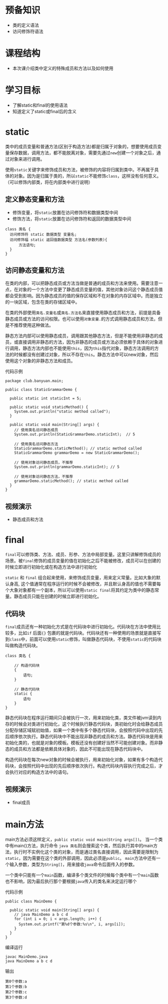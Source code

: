 # 预备知识

* 类的定义语法
* 访问修饰符语法

# 课程结构

* 本次课介绍类中定义的特殊成员和方法以及如何使用

# 学习目标

- 了解static和final的使用语法
- 知道定义了static或final后的含义

# static

类中的成员变量和普通方法(区别于构造方法)都是归属于对象的，想要使用成员变量保存数据，调用方法，都不能脱离对象，需要先通过`new`创建一个对象之后，通过对象来进行调用。

使用`static`关键字来修饰成员和方法，被修饰的内容将归属到类中。不再属于具体的对象。因为是归属于类的，所以`static`不能修饰`class`，这样没有任何意义。（可以修饰内部类，将在内部类中进行说明）

## 定义静态变量和方法

- 修饰变量，将`static`放置在访问修饰符和数据类型中间
- 修饰方法，将`static`放置在访问修饰符和返回的数据类型中间

```
class 类名 {
  访问修饰符 static 数据类型 变量名;
  访问修饰福 static 返回值数据类型 方法名(参数列表){
      方法语句;
  }
}
```

## 访问静态变量和方法

在类的内部，可以把静态成员或方法当做是普通的成员和方法来使用。需要注意一点，在对象的一个方法中变更了静态成员变量的值，其他对象访问这个静态成员值都会受到影响。因为静态成员的值的保存区域和不在对象的内存区域中。而是独立的一块区域，包含在类的存储区域中。

在类的外部使用`类名.变量名`或`类名.方法名`来直接使用静态成员和方法，前提是具备静态成员或方法的访问权限。也可以使用`对象变量.`的方式调用静态成员和方法，但是不推荐使用这种做法。

静态方法内部可以使用静态成员，调用跟其他静态方法，但是不能使用非静态的成员，或直接调用非静态的方法，因为非静态的成员或方法必须依赖于具体的对象进行调用，静态方法内部也不能使用`this`，因为`this`指代对象，静态方法调用的方法的时候都没有创建过对象，所以不存在`this`。静态方法中可以new对象，然后使用这个对象的非静态方法和成员。

代码示例

```
package club.banyuan.main;

public class StaticGrammarDemo {

  public static int staticInt = 5;

  public static void staticMethod() {
    System.out.println("static method called");
  }

  public static void main(String[] args) {
    // 使用类名访问静态成员
    System.out.println(StaticGrammarDemo.staticInt);  // 5

    // 使用类名访问静态方法
    StaticGrammarDemo.staticMethod(); // static method called
    StaticGrammarDemo grammarDemo = new StaticGrammarDemo();

    // 使用对象访问静态成员，不推荐
    System.out.println(grammarDemo.staticInt); // 5

    // 使用对象访问静态方法，不推荐
    grammarDemo.staticMethod(); // static method called
  }
}
```

## 视频演示

- 静态成员和方法

# final

`final`可以修饰类、方法、成员、形参、方法中局部变量。这里只讲解修饰成员的场景。被`final`修饰的成员变量的值在初始化之后不能被修改，成员可以在创建的时候立即进行初始化或在构造方法中进行初始化

`static` 和 `final` 组合起来使用，来修饰成员变量，用来定义常量。比如大象的默认身高, 这个值通常在程序运行的时候不会被修改，并且默认身高的值也不需要每个大象对象都有一个副本，所以可以使用`static final`将其约定为类中的静态常量。静态成员只能在创建的时候立即进行初始化。

## 代码块

`final`成员还有一种初始化方式是在代码块中进行初始化。代码块在方法中使用比较多，比如`if` 后面`{}` 包裹的就是代码块。代码块还有一种使用的场景就是直接写到`class`中，前面可以使用`static`修饰，叫做静态代码块，不使用`static`的代码块叫做构造代码块。

```
class 类名 {
    
    // 构造代码块
    {
        语句;
    }
    
    // 静态代码块
    static {
        语句
    }
}
```

静态代码块在程序运行期间只会被执行一次，用来初始化类，类文件被jvm读到内存的时候会对类进行初始化，这个时候执行静态代码块，类初始化时会给静态成员分配存储区域赋初始值，如果一个类中有多个静态代码块，会按照代码中出现的先后顺序依次执行。静态代码块中不能出现非静态的成员和方法。静态代码块是用来初始化类的，也就是对象的模板。模板还没有创建好当然不可能创建对象。而非静态的成员和方法都是依赖具体对象的，因此不可能出现在静态代码块中。

构造代码块在每次new对象的时候会被执行，用来初始化对象，如果有多个构造代码块，会按照代码中出现的先后顺序依次执行。构造代码块内容执行完成之后，才会执行对应的构造方法中的语句。

## 视频演示

- final成员

# main方法

main方法必须这样定义，`public static void main(String args[])`。 当一个类中有main()方法，执行命令 `java 类名`则会搜索这个类，然后执行其中的main方法，执行时不实例化这个类的对象，而是通过类名直接调用，因此需要是限制为`static`，因为需要在这个类的外部调用，因此必须是`public`。 `main`方法中还有一个输入参数，类型为`String[]`，用来接收`java`命令后面传入的参数。

一个类中只能有一个`main`函数，编译多个类文件的时候每个类中有一个`main`函数也不影响，因为最后执行那个要根据`java`传入的类名来决定运行哪个

代码示例

```
public class MainDemo {

  public static void main(String[] args) {
    // java MainDemo a b c d
    for (int i = 0; i < args.length; i++) {
      System.out.printf("第%d个参数:%s\n", i, args[i]);
    }
  }
}
```

编译运行

```
javac MainDemo.java
java MainDemo a b c d
```

输出

```
第0个参数:a
第1个参数:b
第2个参数:c
第3个参数:d
```

